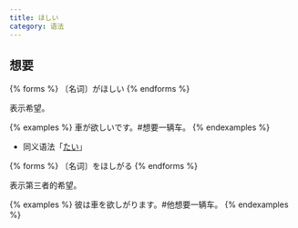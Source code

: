 ```yaml
---
title: ほしい
category: 语法
---
```


## 想要

{% forms %}
〔名词〕がほしい
{% endforms %}

表示希望。

{% examples %}
車が欲しいです。#想要一辆车。
{% endexamples %}

- 同义语法「[たい](../tai)」

{% forms %}
〔名词〕をほしがる
{% endforms %}

表示第三者的希望。

{% examples %}
彼は車を欲しがります。#他想要一辆车。
{% endexamples %}
